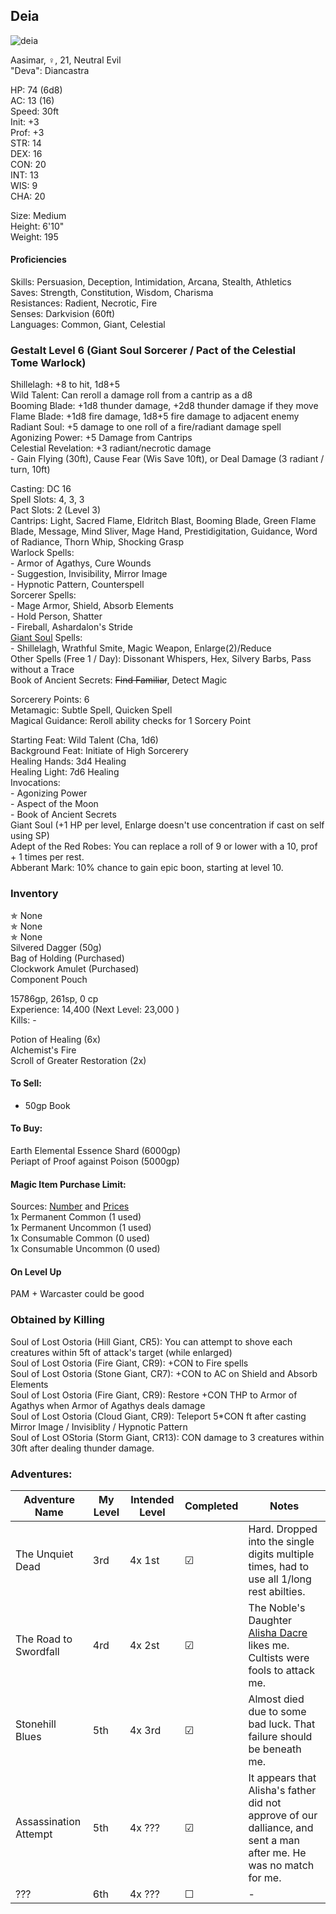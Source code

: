 ## Deia
![deia](https://user-images.githubusercontent.com/57691070/174911183-2a3b05d8-6423-4caf-b3ac-a2b0a3b90a2c.png)

Aasimar, ♀, 21, Neutral Evil \
"Deva": Diancastra 

HP: 74 (6d8) \
AC: 13 (16) \
Speed: 30ft \
Init: +3 \
Prof: +3 \
STR: 14 \
DEX: 16 \
CON: 20 \
INT: 13 \
WIS: 9 \
CHA: 20

Size: Medium \
Height: 6'10" \
Weight: 195 

#### Proficiencies
Skills: Persuasion, Deception, Intimidation, Arcana, Stealth, Athletics \
Saves: Strength, Constitution, Wisdom, Charisma \
Resistances: Radient, Necrotic, Fire \
Senses: Darkvision (60ft) \
Languages: Common, Giant, Celestial 

### Gestalt Level 6 (Giant Soul Sorcerer / Pact of the Celestial Tome Warlock) 

Shillelagh: +8 to hit, 1d8+5 \
Wild Talent: Can reroll a damage roll from a cantrip as a d8 \
Booming Blade: +1d8 thunder damage, +2d8 thunder damage if they move \
Flame Blade: +1d8 fire damage, 1d8+5 fire damage to adjacent enemy \
Radiant Soul: +5 damage to one roll of a fire/radiant damage spell \
Agonizing Power: +5 Damage from Cantrips \
Celestial Revelation: +3 radiant/necrotic damage \
\- Gain Flying (30ft), Cause Fear (Wis Save 10ft), or Deal Damage (3 radiant / turn, 10ft)

Casting: DC 16 \
Spell Slots: 4, 3, 3 \
Pact Slots: 2 (Level 3) \
Cantrips: Light, Sacred Flame, Eldritch Blast, Booming Blade, Green Flame Blade, Message, Mind Sliver, Mage Hand, Prestidigitation, Guidance, Word of Radiance, Thorn Whip, Shocking Grasp \
Warlock Spells: \
\- Armor of Agathys, Cure Wounds \
\- Suggestion, Invisibility, Mirror Image \
\- Hypnotic Pattern, Counterspell	\
Sorcerer Spells: \
\- Mage Armor, Shield, Absorb Elements \
\- Hold Person, Shatter \
\- Fireball, Ashardalon's Stride	\
[Giant Soul](https://homebrewery.naturalcrit.com/share/HytFzPl9N) Spells: \
\- Shillelagh, Wrathful Smite, Magic Weapon, Enlarge(2)/Reduce \
Other Spells (Free 1 / Day): Dissonant Whispers, Hex, Silvery Barbs, Pass without a Trace \
Book of Ancient Secrets: ~~Find Familiar~~, Detect Magic

Sorcerery Points: 6 \
Metamagic: Subtle Spell, Quicken Spell \
Magical Guidance: Reroll ability checks for 1 Sorcery Point

Starting Feat: Wild Talent (Cha, 1d6) \
Background Feat: Initiate of High Sorcerery \
Healing Hands: 3d4 Healing \
Healing Light: 7d6 Healing \
Invocations: \
\- Agonizing Power \
\- Aspect of the Moon \
\- Book of Ancient Secrets \
Giant Soul (+1 HP per level, Enlarge doesn't use concentration if cast on self using SP) \
Adept of the Red Robes: You can replace a roll of 9 or lower with a 10, prof + 1 times per rest. \
Abberant Mark: 10% chance to gain epic boon, starting at level 10. 


### Inventory
✯ None \
✯ None \
✯ None \
Silvered Dagger (50g) \
Bag of Holding (Purchased) \
Clockwork Amulet (Purchased) \
Component Pouch

15786gp, 261sp, 0 cp \
Experience: 14,400  (Next Level: 23,000	) \
Kills: -

Potion of Healing (6x) \
Alchemist's Fire \
Scroll of Greater Restoration (2x)

#### To Sell: 
- 50gp Book

#### To Buy:
Earth Elemental Essence Shard (6000gp) \
Periapt of Proof against Poison (5000gp) 

#### Magic Item Purchase Limit: 
Sources: [Number](https://rpg.stackexchange.com/questions/89814/how-rare-are-magic-items-and-how-many-should-i-be-handing-out) and [Prices](https://drive.google.com/file/d/0B8XAiXpOfz9cMWt1RTBicmpmUDg/view?resourcekey=0-ceHUken0_UhQ3Apa6g4SJA) \
1x Permanent Common (1 used) \
1x Permanent Uncommon (1 used) \
1x Consumable Common (0 used) \
1x Consumable Uncommon (0 used)

#### On Level Up
PAM + Warcaster could be good 

### Obtained by Killing
Soul of Lost Ostoria (Hill Giant, CR5): You can attempt to shove each creatures within 5ft of attack's target (while enlarged) \
Soul of Lost Ostoria (Fire Giant, CR9): +CON to Fire spells \
Soul of Lost Ostoria (Stone Giant, CR7): +CON to AC on Shield and Absorb Elements \
Soul of Lost Ostoria (Fire Giant, CR9): Restore +CON THP to Armor of Agathys when Armor of Agathys deals damage \
Soul of Lost Ostoria (Cloud Giant, CR9): Teleport 5\*CON ft after casting Mirror Image / Invisiblity / Hypnotic Pattern \
Soul of Lost OStoria (Storm Giant, CR13): CON damage to 3 creatures within 30ft after dealing thunder damage.


### Adventures:
| Adventure Name           | My Level | Intended Level | Completed | Notes |
| ------------------------ | -------- | -------------- | --------- | --------- |
| The Unquiet Dead         | 3rd      | 4x 1st         | ☑ | Hard. Dropped into the single digits multiple times, had to use all 1/long rest abilties. |
| The Road to Swordfall    | 4rd      | 4x 2st         | ☑ | The Noble's Daughter [Alisha Dacre](https://i.imgur.com/9ezwZkL.jpg) likes me. Cultists were fools to attack me. |
| Stonehill Blues          | 5th      | 4x 3rd         | ☑ | Almost died due to some bad luck. That failure should be beneath me. |
| Assassination Attempt          | 5th      | 4x ???         | ☑ | It appears that Alisha's father did not approve of our dalliance, and sent a man after me. He was no match for me. |
| ???          | 6th      | 4x ???         | ☐ | - |


